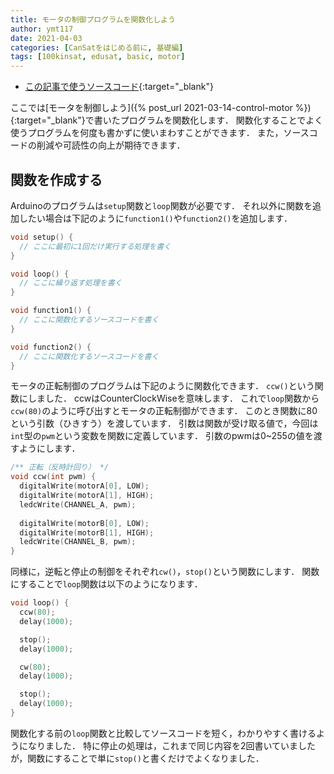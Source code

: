 ```yaml
---
title: モータの制御プログラムを関数化しよう
author: ymt117
date: 2021-04-03
categories: [CanSatをはじめる前に, 基礎編]
tags: [100kinsat, edusat, basic, motor]
---
```


- [この記事で使うソースコード](https://github.com/100kinsat/100kinsat_ver_3_4_code/tree/main/100kinsat_motor_function){:target="_blank"}

ここでは[モータを制御しよう]({% post_url 2021-03-14-control-motor %}){:target="_blank"}で書いたプログラムを関数化します．
関数化することでよく使うプログラムを何度も書かずに使いまわすことができます．
また，ソースコードの削減や可読性の向上が期待できます．

## 関数を作成する

Arduinoのプログラムは`setup`関数と`loop`関数が必要です．
それ以外に関数を追加したい場合は下記のように`function1()`や`function2()`を追加します．

```cpp
void setup() {
  // ここに最初に1回だけ実行する処理を書く
}

void loop() {
  // ここに繰り返す処理を書く
}

void function1() {
  // ここに関数化するソースコードを書く
}

void function2() {
  // ここに関数化するソースコードを書く
}
```

モータの正転制御のプログラムは下記のように関数化できます．
`ccw()`という関数にしました．
ccwはCounterClockWiseを意味します．
これで`loop`関数から`ccw(80)`のように呼び出すとモータの正転制御ができます．
このとき関数に80という引数（ひきすう）を渡しています．
引数は関数が受け取る値で，今回は`int`型の`pwm`という変数を関数に定義しています．
引数のpwmは0~255の値を渡すようにします．

```cpp
/** 正転（反時計回り） */
void ccw(int pwm) {
  digitalWrite(motorA[0], LOW);
  digitalWrite(motorA[1], HIGH);
  ledcWrite(CHANNEL_A, pwm);
  
  digitalWrite(motorB[0], LOW);
  digitalWrite(motorB[1], HIGH);
  ledcWrite(CHANNEL_B, pwm);
}
```

同様に，逆転と停止の制御をそれぞれ`cw()`，`stop()`という関数にします．
関数にすることで`loop`関数は以下のようになります．

```cpp
void loop() {
  ccw(80);
  delay(1000);

  stop();
  delay(1000);

  cw(80);
  delay(1000);

  stop();
  delay(1000);
}
```

関数化する前の`loop`関数と比較してソースコードを短く，わかりやすく書けるようになりました．
特に停止の処理は，これまで同じ内容を2回書いていましたが，関数にすることで単に`stop()`と書くだけでよくなりました．

